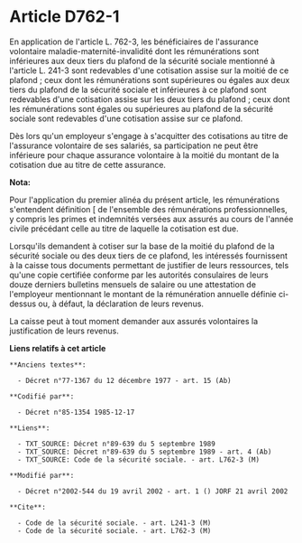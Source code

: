 # Article D762-1

En application de l'article L. 762-3, les bénéficiaires de l'assurance volontaire maladie-maternité-invalidité dont les
rémunérations sont inférieures aux deux tiers du plafond de la sécurité sociale mentionné à l'article L. 241-3 sont
redevables d'une cotisation assise sur la moitié de ce plafond ; ceux dont les rémunérations sont supérieures ou égales aux
deux tiers du plafond de la sécurité sociale et inférieures à ce plafond sont redevables d'une cotisation assise sur les deux
tiers du plafond ; ceux dont les rémunérations sont égales ou supérieures au plafond de la sécurité sociale sont redevables
d'une cotisation assise sur ce plafond.

Dès lors qu'un employeur s'engage à s'acquitter des cotisations au titre de l'assurance volontaire de ses salariés, sa
participation ne peut être inférieure pour chaque assurance volontaire à la moitié du montant de la cotisation due au titre
de cette assurance.

**Nota:**

Pour l'application du premier alinéa du présent article, les rémunérations s'entendent définition [ de l'ensemble des
rémunérations professionnelles, y compris les primes et indemnités versées aux assurés au cours de l'année civile précédant
celle au titre de laquelle la cotisation est due. 

Lorsqu'ils demandent à cotiser sur la base de la moitié du plafond de la sécurité sociale ou des deux tiers de ce plafond,
les intéressés fournissent à la caisse tous documents permettant de justifier de leurs ressources, tels qu'une copie
certifiée conforme par les autorités consulaires de leurs douze derniers bulletins mensuels de salaire ou une attestation de
l'employeur mentionnant le montant de la rémunération annuelle définie ci-dessus ou, à défaut, la déclaration de leurs
revenus. 

La caisse peut à tout moment demander aux assurés volontaires la justification de leurs revenus.

**Liens relatifs à cet article**

	**Anciens textes**:

	  - Décret n°77-1367 du 12 décembre 1977 - art. 15 (Ab)

	**Codifié par**:

	  - Décret n°85-1354 1985-12-17

	**Liens**:

	  - TXT_SOURCE: Décret n°89-639 du 5 septembre 1989
	  - TXT_SOURCE: Décret n°89-639 du 5 septembre 1989 - art. 4 (Ab)
	  - TXT_SOURCE: Code de la sécurité sociale. - art. L762-3 (M)

	**Modifié par**:

	  - Décret n°2002-544 du 19 avril 2002 - art. 1 () JORF 21 avril 2002

	**Cite**:

	  - Code de la sécurité sociale. - art. L241-3 (M)
	  - Code de la sécurité sociale. - art. L762-3 (M)
